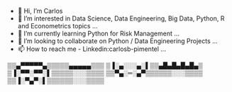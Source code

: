 - 👋 Hi, I’m Carlos
- 👀 I’m interested in Data Science, Data Engineering, Big Data, Python, R and Econometrics topics ...
- 🌱 I’m currently learning Python for Risk Management ...
- 💞️ I’m looking to collaborate on Python / Data Engineering Projects ...
- 📫 How to reach me - Linkedin:carlosb-pimentel ...

▒▒▄▀▀▀▀▀▄▒▒▒▒▒▄▄▄▄▄▒▒▒
▒▐░▄░░░▄░▌▒▒▄█▄█▄█▄█▄▒
▒▐░▀▀░▀▀░▌▒▒▒▒▒░░░▒▒▒▒
▒▒▀▄░═░▄▀▒▒▒▒▒▒░░░▒▒▒▒
▒▒▐░▀▄▀░▌▒▒▒▒▒▒░░░▒▒▒▒

<!---
carlosbpi/carlosbpi is a ✨ special ✨ repository because its `README.md` (this file) appears on your GitHub profile.
--->

